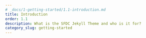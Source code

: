 ```yaml
---
# _docs/1-getting-started/1.1-introduction.md
title: Introduction
order: 1.1
description: What is the SFDC Jekyll Theme and who is it for?
category_slug: getting-started
---
```

